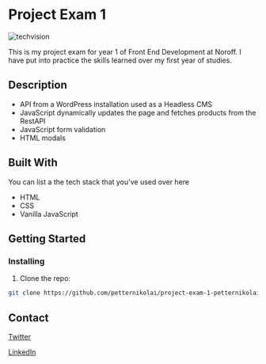 # Project Exam 1

![techvision](https://github.com/petternikolai/project-exam-1-petternikolai/assets/116467779/56ef0981-d732-4802-a7c8-df9472525e0c)

This is my project exam for year 1 of Front End Development at Noroff. I have put into practice the skills learned over my first year of studies.

## Description

- API from a WordPress installation used as a Headless CMS
- JavaScript dynamically updates the page and fetches products from the RestAPI
- JavaScript form validation
- HTML modals

## Built With

You can list a the tech stack that you've used over here

- HTML
- CSS
- Vanilla JavaScript

## Getting Started

### Installing

1. Clone the repo:

```bash
git clone https://github.com/petternikolai/project-exam-1-petternikolai.git
```

## Contact

[Twitter](https://twitter.com/petternikolai94)

[LinkedIn](https://www.linkedin.com/in/petter-nikolai-kristoffersen-a829a41b8/)


